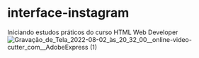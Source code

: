 # interface-instagram
Iniciando estudos práticos do curso HTML Web Developer
![Gravação_de_Tela_2022-08-02_às_20_32_00__online-video-cutter_com__AdobeExpress (1)](https://user-images.githubusercontent.com/103776927/182498202-d939bbb6-6d58-49de-aa56-9a4a44d4bff6.gif)
